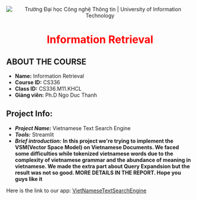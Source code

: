 <p align ='center'>
<img src="https://i.imgur.com/WmMnSRt.png" alt="Trường Đại học Công nghệ Thông tin | University of Information Technology">
</p>
<h1 align ='center' style = 'color:red;'> <b> Information Retrieval </b></h1>

## ABOUT THE COURSE

* **Name:** Information Retrieval
* **Course ID:**  CS336
* **Class ID:**  CS336.M11.KHCL
* **Giảng viên:** Ph.D Ngo Duc Thanh


## Project Info:
  * ***Project Name:*** Vietnamese Text Search Engine
  * ***Tools:*** Streamlit
  * ***Brief introduction:***  **In this project we're trying to implement the VSM(Vector Space Model) on Vietnamese Documents. We faced some difficulties while tokenized vietnamese words due to the complexity of vietnamese grammar and the abundance of meaning in vietnamese. We made the extra part about Query Expandsion but the result was not so good. MORE DETAILS IN THE REPORT. Hope you guys like it**

Here is the link to our app: [VietNameseTextSearchEngine](https://share.streamlit.io/dxmai/ir/main)


